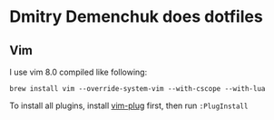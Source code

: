 # Dmitry Demenchuk does dotfiles

## Vim
I use vim 8.0 compiled like following:

    brew install vim --override-system-vim --with-cscope --with-lua
    
To install all plugins, install [vim-plug](https://github.com/junegunn/vim-plug) first, then run `:PlugInstall`
